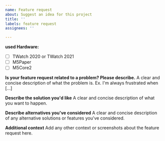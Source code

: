 ```yaml
---
name: Feature request
about: Suggest an idea for this project
title: ''
labels: feature request
assignees: ''

---
```


<!-- Thanks for reporting a bug for this project. READ THIS FIRST:
DO NOT DELETE ANY TEXT from this template! Otherwise the issue may be closed without a comment.
-->

**used Hardware:**
<!--
Please provide details on which board is used. 
-->
- [ ] TWatch 2020 or TWatch 2021
- [ ] M5Paper
- [ ] M5Core2

**Is your feature request related to a problem? Please describe.**
A clear and concise description of what the problem is. Ex. I'm always frustrated when [...]

**Describe the solution you'd like**
A clear and concise description of what you want to happen.

**Describe alternatives you've considered**
A clear and concise description of any alternative solutions or features you've considered.

**Additional context**
Add any other context or screenshots about the feature request here.
